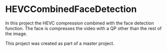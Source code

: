 # HEVCCombinedFaceDetection
In this project the HEVC compression combined with the face detection function. The face is compresses the video with a QP other than the rest of the image.

This project was created as part of a master project. 
